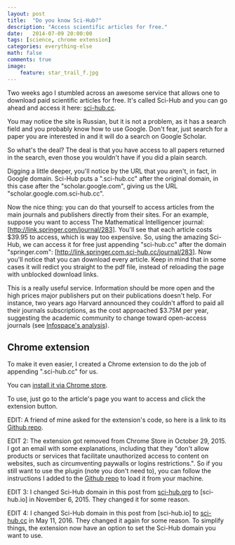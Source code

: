 ```yaml
---
layout: post  
title:  "Do you know Sci-Hub?"
description: "Access scientific articles for free."
date:   2014-07-09 20:00:00
tags: [science, chrome extension]
categories: everything-else
math: false
comments: true
image:
    feature: star_trail_f.jpg
---
```


Two weeks ago I stumbled across an awesome service that allows one to download paid scientific articles for free. It's called Sci-Hub and you can go ahead and access it here: [sci-hub.cc].

You may notice the site is Russian, but it is not a problem, as it has a search field and you probably know how to use Google. Don't fear, just search for a paper you are interested in and it will do a search on Google Scholar.

So what's the deal? The deal is that you have access to all papers returned in the search, even those you wouldn't have if you did a plain search.

Digging a little deeper, you'll notice by the URL that you aren't, in fact, in Google domain. Sci-Hub puts a ".sci-hub.cc" after the original domain, in this case after the "scholar.google.com", giving us the URL "scholar.google.com.sci-hub.cc".

Now the nice thing: you can do that yourself to access articles from the main journals and publishers directly from their sites. For an example, suppose you want to access The Mathematical Intelligencer journal: [http://link.springer.com/journal/283]. You'll see that each article costs $39.95 to access, which is way too expensive. So, using the amazing Sci-Hub, we can access it for free just appending "sci-hub.cc" after the domain "springer.com": [http://link.springer.com.sci-hub.cc/journal/283]. Now you'll notice that you can download every article. Keep in mind that in some cases it will redict you straight to the pdf file, instead of reloading the page with unblocked download links.

This is a really useful service. Information should be more open and the high prices major publishers put on their publications doesn't help. For instance, two years ago Harvard announced they couldn't afford to paid all their journals subscriptions, as the cost approached $3.75M per year, suggesting the academic community to change toward open-access journals (see [Infospace's analysis][1]).

## Chrome extension

To make it even easier, I created a Chrome extension to do the job of appending ".sci-hub.cc" for us.

You can [install it via Chrome store].

To use, just go to the article's page you want to access and click the extension button.

EDIT: A friend of mine asked for the extension's code, so here is a link to its [Github repo].

EDIT 2: The extension got removed from Chrome Store in October 29, 2015. I got an email with some explanations, including that they "don't allow products or services that facilitate unauthorized access to content on websites, such as circumventing paywalls or logins restrictions.". So if you still want to use the plugin (note you don't need to), you can follow the instructions I added to the [Github repo] to load it from your machine.

EDIT 3: I changed Sci-Hub domain in this post from [sci-hub.org] to [sci-hub.io] in November 6, 2015. They changed it for some reason.

EDIT 4: I changed Sci-Hub domain in this post from [sci-hub.io] to [sci-hub.cc] in May 11, 2016. They changed it again for some reason. To simplify things, the extension now have an option to set the Sci-Hub domain you want to use.


[Github repo]:https://github.com/allanino/sci-hub-fy
[1]:http://infospace.ischool.syr.edu/2012/05/29/academic-journals-are-too-expensive-for-harvard-elsevier-is-mega-greedy-and-why-this-stinks-for-future-librarians/
[http://link.springer.com/journal/283]:http://link.springer.com/journal/283
[http://link.springer.com.sci-hub.cc/journal/283]:http://link.springer.com.sci-hub.cc/journal/283
[sci-hub.cc]:http://sci-hub.cc
[sci-hub.org]:http://sci-hub.org
[install it via Chrome store]:https://chrome.google.com/webstore/detail/sci-hub-fy/gnkckjpgnhkgffcomcocdicefajgeokb
